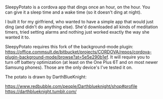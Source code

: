 SleepyPotato is a cordova app that dings once an hour, on the hour.  You can give it a sleep time and a wake time (so it doesn't ding at night).

I built it for my girlfriend, who wanted to have a simple app that would just ding (and didn't do anything else).  She'd downloaded all kinds of meditation timers, tried setting alarms and nothing just worked exactly the way she wanted it to.

SleepyPotato requires this fork of the background-mode plugin: https://office.commsult.de/bitbucket/projects/CORDOVA/repos/cordova-plugin-background-mode/browse?at=5e5e290b1ef. It will require you to turn off battery optimization (at least on the One Plus 6T and on most newer Samsung phones).  Those are the only device's I've tested it on.

The potato is drawn by DarthBlueKnight:

https://www.redbubble.com/people/Darthblueknight/shop#profile
https://darthblueknight.tumblr.com/


